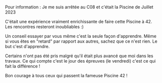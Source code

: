 Pour information : Je me suis arrêtée au C08 et c'était la Piscine de Juillet 2023

C'était une expérience vraiment enrichissante de faire cette Piscine à 42. 
Les rencontres resteront inoubliables :)

Un conseil essayer par vous même c'est la seule façon d'apprendre.
Même si vous êtes en "retard" par rapport aux autres, sachez que ce n'est rien. 
Le but c'est d'apprendre.

Certains n'ont pas été pris malgré qu'il était plus avancé que moi dans les travaux.
Ce qui compte c'est le jour des épreuves (le vendredi) c'est ce qui fait la différence !

Bon courage à tous ceux qui passent la fameuse Piscine 42 !

